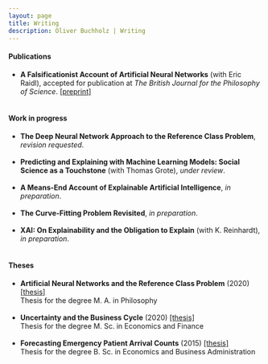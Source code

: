 ```yaml
---
layout: page
title: Writing
description: Oliver Buchholz | Writing
---
```


<h4>Publications</h4>

<ul>
<li><b>A Falsificationist Account of Artificial Neural Networks</b> (with Eric Raidl), accepted for publication at <i>The British Journal for the Philosophy of Science</i>. <a href= "https://arxiv.org/abs/2205.01421" target= "_blank">[preprint]</a><br><br>
</li>
</ul>

<h4>Work in progress</h4>

<ul>
<li><b>The Deep Neural Network Approach to the Reference Class Problem</b>, <i>revision requested</i>.<br><br>
</li>
 
<li><b>Predicting and Explaining with Machine Learning Models: Social Science as a Touchstone</b> (with Thomas Grote), <i>under review</i>.<br><br>
</li>
 
<li><b>A Means-End Account of Explainable Artificial Intelligence</b>, <i>in preparation</i>.<br><br>
</li>
 
<li><b>The Curve-Fitting Problem Revisited</b>, <i>in preparation</i>.<br><br>
</li>
 
<li><b>XAI: On Explainability and the Obligation to Explain</b> (with K. Reinhardt), <i>in preparation</i>.<br><br>
</li>
</ul>

<h4>Theses</h4>

<ul>
<li><b>Artificial Neural Networks and the Reference Class Problem</b> (2020) <a href= "papers/MA_Philo.pdf" target= "_blank">[thesis]</a><br> 
 Thesis for the degree M. A. in Philosophy<br><br>
 </li>


<li><b>Uncertainty and the Business Cycle</b> (2020) <a href= "papers/MA_Econ.pdf" target= "_blank">[thesis]</a><br> 
 Thesis for the degree M. Sc. in Economics and Finance<br><br>
 </li>

<li><b>Forecasting Emergency Patient Arrival Counts</b> (2015) <a href= "papers/BA.pdf" target= "_blank">[thesis]</a><br> 
 Thesis for the degree B. Sc. in Economics and Business Administration<br><br>
 </li>
 </ul>
